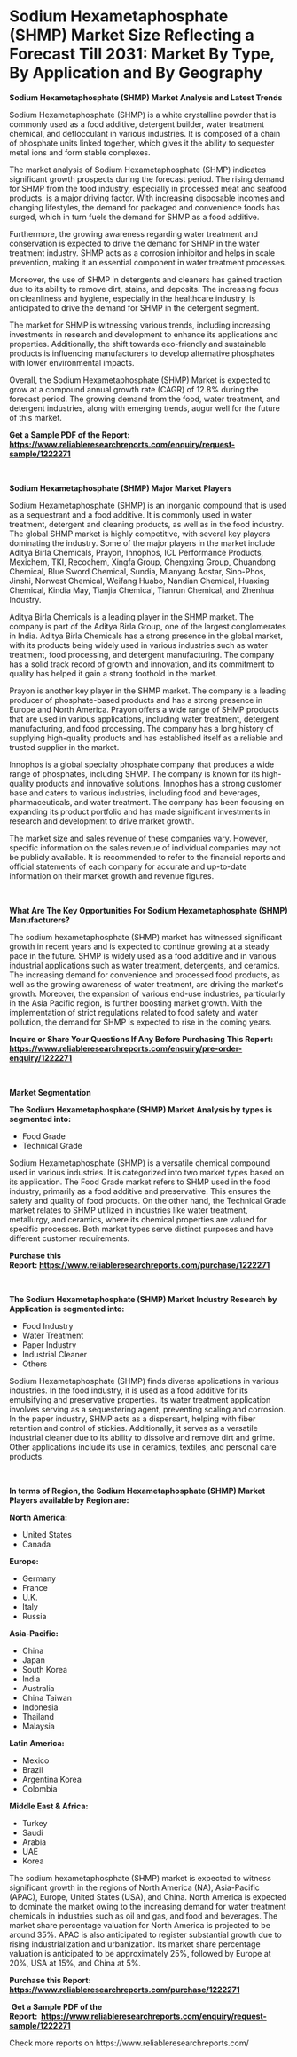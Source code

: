 <p><h1>Sodium Hexametaphosphate (SHMP) Market Size Reflecting a Forecast Till 2031: Market By Type, By Application and By Geography</h1></p><p><strong>Sodium Hexametaphosphate (SHMP) Market Analysis and Latest Trends</strong></p>
<p><p>Sodium Hexametaphosphate (SHMP) is a white crystalline powder that is commonly used as a food additive, detergent builder, water treatment chemical, and deflocculant in various industries. It is composed of a chain of phosphate units linked together, which gives it the ability to sequester metal ions and form stable complexes.</p><p>The market analysis of Sodium Hexametaphosphate (SHMP) indicates significant growth prospects during the forecast period. The rising demand for SHMP from the food industry, especially in processed meat and seafood products, is a major driving factor. With increasing disposable incomes and changing lifestyles, the demand for packaged and convenience foods has surged, which in turn fuels the demand for SHMP as a food additive.</p><p>Furthermore, the growing awareness regarding water treatment and conservation is expected to drive the demand for SHMP in the water treatment industry. SHMP acts as a corrosion inhibitor and helps in scale prevention, making it an essential component in water treatment processes.</p><p>Moreover, the use of SHMP in detergents and cleaners has gained traction due to its ability to remove dirt, stains, and deposits. The increasing focus on cleanliness and hygiene, especially in the healthcare industry, is anticipated to drive the demand for SHMP in the detergent segment.</p><p>The market for SHMP is witnessing various trends, including increasing investments in research and development to enhance its applications and properties. Additionally, the shift towards eco-friendly and sustainable products is influencing manufacturers to develop alternative phosphates with lower environmental impacts.</p><p>Overall, the Sodium Hexametaphosphate (SHMP) Market is expected to grow at a compound annual growth rate (CAGR) of 12.8% during the forecast period. The growing demand from the food, water treatment, and detergent industries, along with emerging trends, augur well for the future of this market.</p></p>
<p><strong>Get a Sample PDF of the Report:&nbsp; <a href="https://www.reliableresearchreports.com/enquiry/request-sample/1222271">https://www.reliableresearchreports.com/enquiry/request-sample/1222271</a></strong></p>
<p>&nbsp;</p>
<p><strong>Sodium Hexametaphosphate (SHMP) Major Market Players</strong></p>
<p><p>Sodium Hexametaphosphate (SHMP) is an inorganic compound that is used as a sequestrant and a food additive. It is commonly used in water treatment, detergent and cleaning products, as well as in the food industry. The global SHMP market is highly competitive, with several key players dominating the industry. Some of the major players in the market include Aditya Birla Chemicals, Prayon, Innophos, ICL Performance Products, Mexichem, TKI, Recochem, Xingfa Group, Chengxing Group, Chuandong Chemical, Blue Sword Chemical, Sundia, Mianyang Aostar, Sino-Phos, Jinshi, Norwest Chemical, Weifang Huabo, Nandian Chemical, Huaxing Chemical, Kindia May, Tianjia Chemical, Tianrun Chemical, and Zhenhua Industry.</p><p>Aditya Birla Chemicals is a leading player in the SHMP market. The company is part of the Aditya Birla Group, one of the largest conglomerates in India. Aditya Birla Chemicals has a strong presence in the global market, with its products being widely used in various industries such as water treatment, food processing, and detergent manufacturing. The company has a solid track record of growth and innovation, and its commitment to quality has helped it gain a strong foothold in the market.</p><p>Prayon is another key player in the SHMP market. The company is a leading producer of phosphate-based products and has a strong presence in Europe and North America. Prayon offers a wide range of SHMP products that are used in various applications, including water treatment, detergent manufacturing, and food processing. The company has a long history of supplying high-quality products and has established itself as a reliable and trusted supplier in the market.</p><p>Innophos is a global specialty phosphate company that produces a wide range of phosphates, including SHMP. The company is known for its high-quality products and innovative solutions. Innophos has a strong customer base and caters to various industries, including food and beverages, pharmaceuticals, and water treatment. The company has been focusing on expanding its product portfolio and has made significant investments in research and development to drive market growth.</p><p>The market size and sales revenue of these companies vary. However, specific information on the sales revenue of individual companies may not be publicly available. It is recommended to refer to the financial reports and official statements of each company for accurate and up-to-date information on their market growth and revenue figures.</p></p>
<p>&nbsp;</p>
<p><strong>What Are The Key Opportunities For Sodium Hexametaphosphate (SHMP) Manufacturers?</strong></p>
<p><p>The sodium hexametaphosphate (SHMP) market has witnessed significant growth in recent years and is expected to continue growing at a steady pace in the future. SHMP is widely used as a food additive and in various industrial applications such as water treatment, detergents, and ceramics. The increasing demand for convenience and processed food products, as well as the growing awareness of water treatment, are driving the market's growth. Moreover, the expansion of various end-use industries, particularly in the Asia Pacific region, is further boosting market growth. With the implementation of strict regulations related to food safety and water pollution, the demand for SHMP is expected to rise in the coming years.</p></p>
<p><strong>Inquire or Share Your Questions If Any Before Purchasing This Report: <a href="https://www.reliableresearchreports.com/enquiry/pre-order-enquiry/1222271">https://www.reliableresearchreports.com/enquiry/pre-order-enquiry/1222271</a></strong></p>
<p>&nbsp;</p>
<p><strong>Market Segmentation</strong></p>
<p><strong>The Sodium Hexametaphosphate (SHMP) Market Analysis by types is segmented into:</strong></p>
<p><ul><li>Food Grade</li><li>Technical Grade</li></ul></p>
<p><p>Sodium Hexametaphosphate (SHMP) is a versatile chemical compound used in various industries. It is categorized into two market types based on its application. The Food Grade market refers to SHMP used in the food industry, primarily as a food additive and preservative. This ensures the safety and quality of food products. On the other hand, the Technical Grade market relates to SHMP utilized in industries like water treatment, metallurgy, and ceramics, where its chemical properties are valued for specific processes. Both market types serve distinct purposes and have different customer requirements.</p></p>
<p><strong>Purchase this Report:&nbsp;<a href="https://www.reliableresearchreports.com/purchase/1222271">https://www.reliableresearchreports.com/purchase/1222271</a></strong></p>
<p>&nbsp;</p>
<p><strong>The Sodium Hexametaphosphate (SHMP) Market Industry Research by Application is segmented into:</strong></p>
<p><ul><li>Food Industry</li><li>Water Treatment</li><li>Paper Industry</li><li>Industrial Cleaner</li><li>Others</li></ul></p>
<p><p>Sodium Hexametaphosphate (SHMP) finds diverse applications in various industries. In the food industry, it is used as a food additive for its emulsifying and preservative properties. Its water treatment application involves serving as a sequestering agent, preventing scaling and corrosion. In the paper industry, SHMP acts as a dispersant, helping with fiber retention and control of stickies. Additionally, it serves as a versatile industrial cleaner due to its ability to dissolve and remove dirt and grime. Other applications include its use in ceramics, textiles, and personal care products.</p></p>
<p>&nbsp;</p>
<p><strong>In terms of Region, the Sodium Hexametaphosphate (SHMP) Market Players available by Region are:</strong></p>
<p>
    <p> <strong> North America: </strong>
        <ul>
            <li>United States</li>
            <li>Canada</li>
        </ul>
        </p> 
    <p> <strong> Europe: </strong>
        <ul>
            <li>Germany</li>
            <li>France</li>
            <li>U.K.</li>
            <li>Italy</li>
            <li>Russia</li>
        </ul>
        </p> 
    <p> <strong> Asia-Pacific: </strong>
        <ul>
            <li>China</li>
            <li>Japan</li>
            <li>South Korea</li>
            <li>India</li>
            <li>Australia</li>
            <li>China Taiwan</li>
            <li>Indonesia</li>
            <li>Thailand</li>
            <li>Malaysia</li>
        </ul>
        </p> 
    <p> <strong> Latin America: </strong>
        <ul>
            <li>Mexico</li>
            <li>Brazil</li>
            <li>Argentina Korea</li>
            <li>Colombia</li>
        </ul>
        </p> 
    <p> <strong> Middle East & Africa: </strong>
        <ul>
            <li>Turkey</li>
            <li>Saudi</li>
            <li>Arabia</li>
            <li>UAE</li>
            <li>Korea</li>
        </ul>
    </p>
    </p>
<p><p>The sodium hexametaphosphate (SHMP) market is expected to witness significant growth in the regions of North America (NA), Asia-Pacific (APAC), Europe, United States (USA), and China. North America is expected to dominate the market owing to the increasing demand for water treatment chemicals in industries such as oil and gas, and food and beverages. The market share percentage valuation for North America is projected to be around 35%. APAC is also anticipated to register substantial growth due to rising industrialization and urbanization. Its market share percentage valuation is anticipated to be approximately 25%, followed by Europe at 20%, USA at 15%, and China at 5%.</p></p>
<p><strong>Purchase this Report: <a href="https://www.reliableresearchreports.com/purchase/1222271">https://www.reliableresearchreports.com/purchase/1222271</a></strong></p>
<p>&nbsp;<strong>Get a Sample PDF of the Report:&nbsp;&nbsp;<a href="https://www.reliableresearchreports.com/enquiry/request-sample/1222271">https://www.reliableresearchreports.com/enquiry/request-sample/1222271</a></strong></p>
<p><strong></strong></p>
<p>Check more reports on https://www.reliableresearchreports.com/</p>